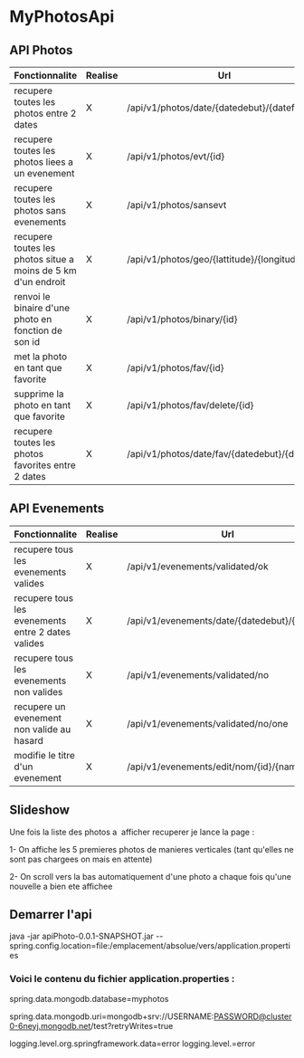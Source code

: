 # MyPhotosApi

## API Photos

| Fonctionnalite  | Realise | Url |
| ------------- | ------------- |  ------------- | 
| recupere toutes les photos entre 2 dates | X | /api/v1/photos/date/{datedebut}/{datefin} |
| recupere toutes les photos liees a  un evenement | X | /api/v1/photos/evt/{id} |
| recupere toutes les photos sans evenements | X | /api/v1/photos/sansevt |
| recupere toutes les photos situe a  moins de 5 km d'un endroit  | X | /api/v1/photos/geo/{lattitude}/{longitude} |
| renvoi le binaire d'une photo en fonction de son id  | X | /api/v1/photos/binary/{id} |
| met la photo en tant que favorite  | X | /api/v1/photos/fav/{id} |
| supprime la photo en tant que favorite  | X | /api/v1/photos/fav/delete/{id} |
| recupere toutes les photos favorites entre 2 dates | X | /api/v1/photos/date/fav/{datedebut}/{datefin} |

## API Evenements

| Fonctionnalite  | Realise | Url |
| ------------- | ------------- | ------------- | 
| recupere tous les evenements valides | X | /api/v1/evenements/validated/ok |
| recupere tous les evenements entre 2 dates valides | X | /api/v1/evenements/date/{datedebut}/{datefin} |
| recupere tous les evenements non valides | X | /api/v1/evenements/validated/no |
| recupere un evenement non valide au hasard | X | /api/v1/evenements/validated/no/one |
| modifie le titre d'un evenement | X | /api/v1/evenements/edit/nom/{id}/{name} |

## Slideshow

Une fois la liste des photos a  afficher recuperer je lance la page :

1- On affiche les 5 premieres photos de manieres verticales (tant qu'elles ne sont pas chargees on mais en attente)

2- On scroll vers la bas automatiquement d'une photo a chaque fois qu'une nouvelle a bien ete affichee


## Demarrer l'api

java -jar apiPhoto-0.0.1-SNAPSHOT.jar --spring.config.location=file:/emplacement/absolue/vers/application.properties

### Voici le contenu du fichier application.properties :

spring.data.mongodb.database=myphotos

spring.data.mongodb.uri=mongodb+srv://USERNAME:PASSWORD@cluster0-6neyj.mongodb.net/test?retryWrites=true

logging.level.org.springframework.data=error
logging.level.=error


